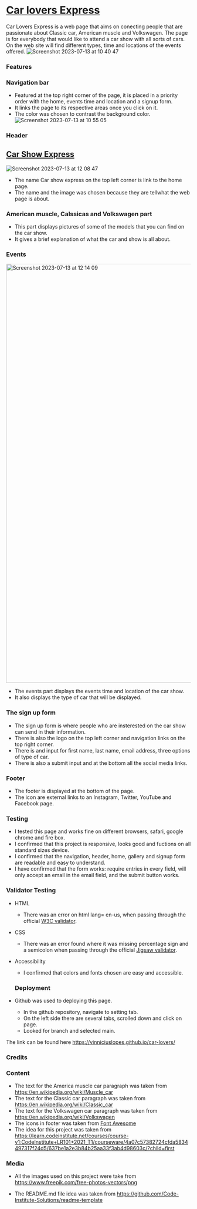 # [Car lovers Express ]( https://vinniciuslopes.github.io/car-lovers/)

Car Lovers Express is a web page that aims on conecting people that are passionate about Classic car, American muscle and Volkswagen. The page is for everybody that would like to attend a car show with all   sorts  of cars. On the web site will find different types, time and locations of the events offered.
![Screenshot 2023-07-13 at 10 40 47](https://github.com/Vinniciuslopes/car-lovers/assets/131663952/2ca820dd-5276-472c-aa3a-fbb31eca184c)

### **Features**

### **Navigation bar**

- Featured at the top right corner of the page, it is placed in a priority order with the home, events time and location and a signup form.
- It links the page to its respective areas once you click on it.
- The color was chosen to contrast the background color.
![Screenshot 2023-07-13 at 10 55 05](https://github.com/Vinniciuslopes/car-lovers/assets/131663952/cf940de3-16ac-459f-bb69-c0e86a090b9c)

### **Header**

## [Car Show Express ]( https://vinniciuslopes.github.io/car-lovers/)

![Screenshot 2023-07-13 at 12 08 47](https://github.com/Vinniciuslopes/car-lovers/assets/131663952/fe758e61-eddd-4b4c-99bd-0a6846f926a5)


- The name Car show express on the top left corner is link to the home page.
- The name and the image was chosen because they are tellwhat the web page is about.

### **American muscle, Calssicas and Volkswagen part**

- This part displays pictures of some of the models that you can find on the car show.
- It gives a brief explanation of what the car and show is all about.

### **Events**

<img width="1141" alt="Screenshot 2023-07-13 at 12 14 09" src="https://github.com/Vinniciuslopes/car-lovers/assets/131663952/5948b005-0eb1-4e6b-9b7b-f201e4734878">


- The events part displays the events time and location of the car show.
- It also displays the type of car that will be displayed.

### **The sign up form**

- The sign up form is where people who are insterested on the car show can send in their information.
- There is also the logo on the top left corner  and navigation links on the top right corner.
- There is and input for  first name, last name, email address, three options of type of car.
- There is also a submit input and at the bottom all the social media links.

### **Footer**

- The footer is displayed at the bottom  of the page.
- The icon are external links to an Instagram, Twitter, YouTube and Facebook page. 

### **Testing**

- I tested this page and works fine on different browsers, safari, google chrome and fire box.
- I confirmed that this project is responsive, looks good and fuctions on all standard sizes device.
- I confirmed that the navigation, header, home, gallery and signup form are readable and easy to understand.
- I have confirmed that the form works: require entries in every field, will only accept an email in the email field, and the submit button works.

### **Validator Testing**

- HTML
  - There was an error on html lang= en-us, when passing through the official [W3C validator](https://validator.w3.org/).
- CSS

  - There was an error found where it was missing percentage sign and a semicolon when passing through the official [Jigsaw validator](https://jigsaw.w3.org/css-validator/).

- Accessibility  

  - I confirmed  that colors and fonts chosen are easy and accessible.

   ### **Deployment**

- Github was used to deploying this page.
  - In the github repository, navigate to setting tab.
  - On the left side there are several tabs, scrolled  down and click on page.
  - Looked for branch and selected main.

The link can be found here https://vinniciuslopes.github.io/car-lovers/

### **Credits**

### **Content**

- The text for the America muscle car paragraph  was taken from https://en.wikipedia.org/wiki/Muscle_car
- The text for the Classic car paragraph was taken from https://en.wikipedia.org/wiki/Classic_car
- The text for the Volkswagen car paragraph was taken from https://en.wikipedia.org/wiki/Volkswagen 
- The icons in footer was taken from [Font Awesome](https://fontawesome.com/icons)
- The idea for this project was taken from https://learn.codeinstitute.net/courses/course-v1:CodeInstitute+LR101+2021_T1/courseware/4a07c57382724cfda5834497317f24d5/637be1a2e3b84b25aa33f3ab4d98603c/?child=first

### **Media**

- All the images used on this project were take from https://www.freepik.com/free-photos-vectors/png

- The README.md file idea was taken from https://github.com/Code-Institute-Solutions/readme-template
  


